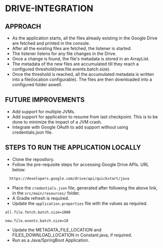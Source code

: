 # DRIVE-INTEGRATION

## APPROACH

- As the application starts, all the files already existing in the Google Drive are fetched and printed in the console.
- After all the existing files are fetched, the listener is started.
- The listener listens for any file changes in the Drive.
- Once a change is found, the file's metadata is stored in an ArrayList.
- The metadata of the new files are accumulated till they reach a configured threshold(new.file.events.batch.size).
- Once the threshold is reached, all the accumulated metadata is written into a file(location configurable). The files are then downloaded into a configured folder aswell.

## FUTURE IMPROVEMENTS

- Add support for multiple JVMs.
- Add support for application to resume from last checkpoint. This is to be done to minimize the impact of a JVM crash.
- Integrate with Google OAuth to add support without using credentials.json file.

## STEPS TO RUN THE APPLICATION LOCALLY

- Clone the repository.
- Follow the pre-requisite steps for accessing Google Drive APIs. URL below:
 ```bash
   https://developers.google.com/drive/api/quickstart/java
 ```
 - Place the `credentials.json` file, generated after following the above link, in the `src/main/resources/` folder. 
 - A Gradle refresh is required.
 - Update the `application.properties` file with the values as required.
 ```properties
all.file.fetch.batch.size=1000

new.file.events.batch.size=10
 ```
 - Update the METADATA_FILE_LOCATION and FILES_DOWNLOAD_LOCATION in Constant.java, if required.
 - Run as a Java/SpringBoot Application.
